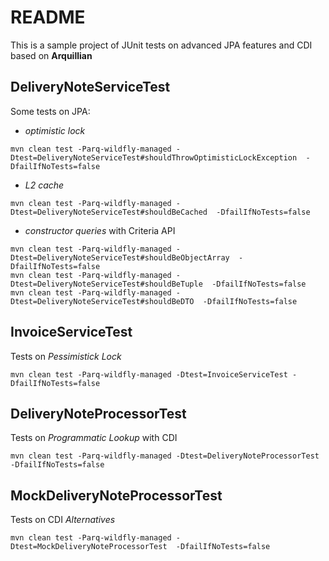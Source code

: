 # README

This is a sample project of JUnit tests on advanced JPA features and CDI based on **Arquillian**

## DeliveryNoteServiceTest
Some tests on JPA: 

* *optimistic lock*
```
mvn clean test -Parq-wildfly-managed -Dtest=DeliveryNoteServiceTest#shouldThrowOptimisticLockException  -DfailIfNoTests=false
```
* *L2 cache*
```
mvn clean test -Parq-wildfly-managed -Dtest=DeliveryNoteServiceTest#shouldBeCached  -DfailIfNoTests=false
```
* *constructor queries* with Criteria API
```
mvn clean test -Parq-wildfly-managed -Dtest=DeliveryNoteServiceTest#shouldBeObjectArray  -DfailIfNoTests=false
mvn clean test -Parq-wildfly-managed -Dtest=DeliveryNoteServiceTest#shouldBeTuple  -DfailIfNoTests=false
mvn clean test -Parq-wildfly-managed -Dtest=DeliveryNoteServiceTest#shouldBeDTO  -DfailIfNoTests=false
```

## InvoiceServiceTest

Tests on *Pessimistick Lock* 
```
mvn clean test -Parq-wildfly-managed -Dtest=InvoiceServiceTest -DfailIfNoTests=false
```

## DeliveryNoteProcessorTest

Tests on *Programmatic Lookup* with CDI

```
mvn clean test -Parq-wildfly-managed -Dtest=DeliveryNoteProcessorTest  -DfailIfNoTests=false
```

## MockDeliveryNoteProcessorTest
 
Tests on CDI *Alternatives*
```
mvn clean test -Parq-wildfly-managed -Dtest=MockDeliveryNoteProcessorTest  -DfailIfNoTests=false
```

 
